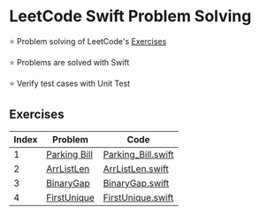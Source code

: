 # LeetCode Swift Problem Solving

⭐️ Problem solving of LeetCode's [Exercises](https://app.codility.com/programmers/trainings/)

⭐️ Problems are solved with Swift

⭐️ Verify test cases with Unit Test


## Exercises
| Index | Problem | Code |
| --- | --- | --- |
| 1 | [Parking Bill](https://app.codility.com/programmers/trainings/5/parking_bill/) | [Parking_Bill.swift](Codility_Swift/Codility_Swift/Exercises/Parking_Bill.swift) |
| 2 | [ArrListLen](https://app.codility.com/programmers/trainings/7/arr_list_len/) | [ArrListLen.swift](Codility_Swift/Codility_Swift/Exercises/ArrListLen.swift) |
| 3 | [BinaryGap](https://app.codility.com/programmers/trainings/9/binary_gap/) | [BinaryGap.swift](Codility_Swift/Codility_Swift/Exercises/BinaryGap.swift) |
| 4 | [FirstUnique](https://app.codility.com/programmers/trainings/4/first_unique/) | [FirstUnique.swift](Codility_Swift/Codility_Swift/Exercises/FirstUnique.swift) |

